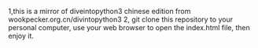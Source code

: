 1,this is a mirror of diveintopython3 chinese edition from wookpecker.org.cn/divintopython3
2, git clone this repository to your personal computer, use your web browser to open the index.html file, then enjoy it.
